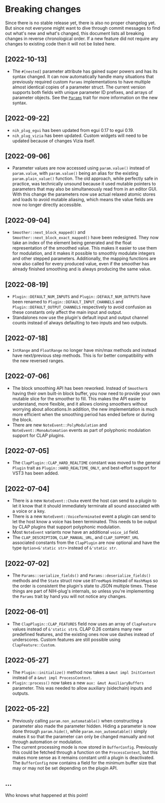 # Breaking changes

Since there is no stable release yet, there is also no proper changelog yet. But
since not everyone might want to dive through commit messages to find out what's
new and what's changed, this document lists all breaking changes in reverse
chronological order. If a new feature did not require any changes to existing
code then it will not be listed here.

## [2022-10-13]

- The `#[nested]` parameter attribute has gained super powers and has its syntax
  changed. It can now automatically handle many situations that previously
  required custom `Params` implementations to have multiple almost identical
  copies of a parameter struct. The current version supports both fields with
  unique parameter ID prefixes, and arrays of parameter objects. See the
  [`Params`](https://nih-plug.robbertvanderhelm.nl/nih_plug/param/internals/trait.Params.html)
  trait for more information on the new syntax.

## [2022-09-22]

- `nih_plug_egui` has been updated from egui 0.17 to egui 0.19.
- `nih_plug_vizia` has been updated. Custom widgets will need to be updated
  because of changes Vizia itself.

## [2022-09-06]

- Parameter values are now accessed using `param.value()` instead of
  `param.value`, with `param.value()` being an alias for the existing
  `param.plain_value()` function. The old approach, while perfectly safe in
  practice, was technically unsound because it used mutable pointers to
  parameters that may also be simultaneously read from in an editor GUI. With
  this change the parameters now use actual relaxed atomic stores and loads to
  avoid mutable aliasing, which means the value fields are now no longer
  directly accessible.

## [2022-09-04]

- `Smoother::next_block_mapped()` and `Smoother::next_block_exact_mapped()` have
  been redesigned. They now take an index of the element being generated and the
  float representation of the smoothed value. This makes it easier to use them
  for modulation, and it makes it possible to smoothly modulate integers and
  other stepped parameters. Additionally, the mapping functions are now also
  called for every produced value, even if the smoother has already finished
  smoothing and is always producing the same value.

## [2022-08-19]

- `Plugin::DEFAULT_NUM_INPUTS` and `Plugin::DEFAULT_NUM_OUTPUTS` have been
  renamed to `Plugin::DEFAULT_INPUT_CHANNELS` and
  `Plugin::DEFAULT_OUTPUT_CHANNELS` respectively to avoid confusion as these
  constants only affect the main input and output.
- Standalones now use the plugin's default input and output channel counts
  instead of always defaulting to two inputs and two outputs.

## [2022-07-18]

- `IntRange` and `FloatRange` no longer have min/max methods and instead have
  next/previous step methods. This is for better compatibility with the new
  reversed ranges.

## [2022-07-06]

- The block smoothing API has been reworked. Instead of `Smoother`s having their
  own built-in block buffer, you now need to provide your own mutable slice for
  the smoother to fill. This makes the API easier to understand, more flexible,
  and it allows cloning smoothers without worrying about allocations.In
  addition, the new implementation is much more efficient when the smoothing
  period has ended before or during the block.
- There are new `NoteEvent::PolyModulation` and `NoteEvent::MonoAutomation`
  events as part of polyphonic modulation support for CLAP plugins.

## [2022-07-05]

- The `ClapPlugin::CLAP_HARD_REALTIME` constant was moved to the general
  `Plugin` trait as `Plugin::HARD_REALTIME_ONLY`, and best-effort support for
  VST3 has been added.

## [2022-07-04]

- There is a new `NoteEvent::Choke` event the host can send to a plugin to let
  it know that it should immediately terminate all sound associated with a voice
  or a key.
- There is a new `NoteEvent::VoiceTerminated` event a plugin can send to let the
  host know a voice has been terminated. This needs to be output by CLAP plugins
  that support polyphonic modulation.
- Most `NoteEvent` variants now have an additional `voice_id` field.
- The `CLAP_DESCRIPTION`, `CLAP_MANUAL_URL`, and `CLAP_SUPPORT_URL` associated
  constants from the `ClapPlugin` are now optional and have the type
  `Option<&'static str>` instead of `&'static str`.

## [2022-07-02]

- The `Params::serialize_fields()` and `Params::deserialize_fields()` methods
  and the `State` struct now use `BTreeMap`s instead of `HashMap`s so the order
  is consistent the plugin's state to JSON multiple times. These things are part
  of NIH-plug's internals, so unless you're implementing the `Params` trait by
  hand you will not notice any changes.

## [2022-06-01]

- The `ClapPlugin::CLAP_FEATURES` field now uses an array of `ClapFeature`
  values instead of `&'static str`s. CLAP 0.26 contains many new predefined
  features, and the existing ones now use dashes instead of underscores. Custom
  features are still possible using `ClapFeature::Custom`.

## [2022-05-27]

- The `Plugin::initialize()` method now takes a `&mut impl InitContext` instead
  of a `&mut impl ProcessContext`.
- `Plugin::process()` now takes a new `aux: &mut AuxiliaryBuffers` parameter.
  This was needed to allow auxiliary (sidechain) inputs and outputs.

## [2022-05-22]

- Previously calling `param.non_automatable()` when constructing a parameter
  also made the parameter hidden. Hiding a parameter is now done through
  `param.hide()`, while `param.non_automatable()` simply makes it so that the
  parameter can only be changed manually and not through automation or
  modulation.
- The current processing mode is now stored in `BufferConfig`. Previously this
  could be fetched through a function on the `ProcessContext`, but this makes
  more sense as it remains constant until a plugin is deactivated. The
  `BufferConfig` now contains a field for the minimum buffer size that may or
  may not be set depending on the plugin API.

## ...

Who knows what happened at this point!
